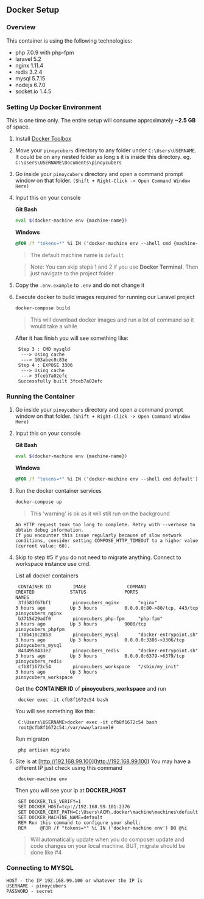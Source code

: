 ## Docker Setup

### Overview

This container is using the following technologies:
- php 7.0.9 with php-fpm
- laravel 5.2
- nginx 1.11.4
- redis 3.2.4
- mysql 5.7.15
- nodejs 6.7.0
- socket.io 1.4.5

### Setting Up Docker Environment

This is one time only. The entire setup will consume approximately **~2.5 GB** of space.

1. Install [Docker Toolbox](https://www.docker.com/products/docker-toolbox)
2. Move your `pinoycubers` directory to any folder under `C:\Users\USERNAME`. It could be on any nested folder as long s it is inside this directory. eg. `C:\Users\USERNAME\Documents\pinoycubers`
3. Go inside your `pinoycubers` directory and open a command prompt window on that folder. `(Shift + Right-Click -> Open Command Window Here)`
4. Input this on your console

	**Git Bash**

	```bash
	eval $(docker-machine env {machine-name})
	```

	**Windows**

	```cmd
	@FOR /f "tokens=*" %i IN ('docker-machine env --shell cmd {machine-name}') DO @%i
	```
	> The default machine name is `default`

	> Note: You can skip steps 1 and 2 if you use **Docker Terminal**. Then just navigate to the project folder
	
5. Copy the `.env.example` to `.env` and do not change it
6. Execute docker to build images required for running our Laravel project

	```cmd
	docker-compose build
	```	

	> This will download docker images and run a lot of command so it would take a while
	
	After it has finish you will see something like:

		Step 3 : CMD mysqld
		 ---> Using cache
		 ---> 103abec8c83e
		Step 4 : EXPOSE 3306
		 ---> Using cache
		 ---> 3fceb7a02efc
		Successfully built 3fceb7a02efc

### Running the Container

1. Go inside your `pinoycubers` directory and open a command prompt window on that folder. `(Shift + Right-Click -> Open Command Window Here)`
2. Input this on your console 

	**Git Bash**
	
	```bash
	eval $(docker-machine env {machine-name})
	```
	
	**Windows**
	
	```cmd
	@FOR /f "tokens=*" %i IN ('docker-machine env --shell cmd default') DO @%i
	```
3. Run the docker container services

	```bash
	docker-compose up
	```

	> This 'warning' is ok as it will still run on the background

	```
	An HTTP request took too long to complete. Retry with --verbose to obtain debug information.
	If you encounter this issue regularly because of slow network conditions, consider setting COMPOSE_HTTP_TIMEOUT to a higher value (current value: 60).
	```
4. Skip to step #5 if you do not need to migrate anything. Connect to workspace instance use cmd.

	List all docker containers

		CONTAINER ID        IMAGE               COMMAND                  CREATED             STATUS              PORTS                         NAMES
		3fd583f67bf1        pinoycubers_nginx       "nginx"                  3 hours ago         Up 3 hours          0.0.0.0:80->80/tcp, 443/tcp   pinoycubers_nginx
		b3715d29adf0        pinoycubers_php-fpm     "php-fpm"                3 hours ago         Up 3 hours          9000/tcp                      pinoycubers_phpfpm
		170b418c28b3        pinoycubers_mysql       "docker-entrypoint.sh"   3 hours ago         Up 3 hours          0.0.0.0:3306->3306/tcp        pinoycubers_mysql
		84d4958433e2        pinoycubers_redis       "docker-entrypoint.sh"   3 hours ago         Up 3 hours          0.0.0.0:6379->6379/tcp        pinoycubers_redis
		cfb8f1672c54        pinoycubers_workspace   "/sbin/my_init"          3 hours ago         Up 3 hours                                        pinoycubers_workspace

	Get the **CONTAINER ID** of **pinoycubers_workspace** and run

		docker exec -it cfb8f1672c54 bash

	You will see something like this:
	
		C:\Users\USERNAME>docker exec -it cfb8f1672c54 bash
		root@cfb8f1672c54:/var/www/laravel#	
	
	Run migraton

		php artisan migrate
	
5. Site is at [http://192.168.99.100](http://192.168.99.100) You may have a different IP just check using this command

		docker-machine env

	Then you will see your ip at **DOCKER_HOST**

		SET DOCKER_TLS_VERIFY=1
		SET DOCKER_HOST=tcp://192.168.99.101:2376
		SET DOCKER_CERT_PATH=C:\Users\ACM\.docker\machine\machines\default
		SET DOCKER_MACHINE_NAME=default
		REM Run this command to configure your shell:
		REM     @FOR /f "tokens=*" %i IN ('docker-machine env') DO @%i

	> Will automatically update when you do composer update and code changes on your local machine. BUT, migrate should be done like #4

### Connecting to MYSQL
	
	HOST - the IP 192.168.99.100 or whatever the IP is
	USERNAME - pinoycubers
	PASSWORD - secret